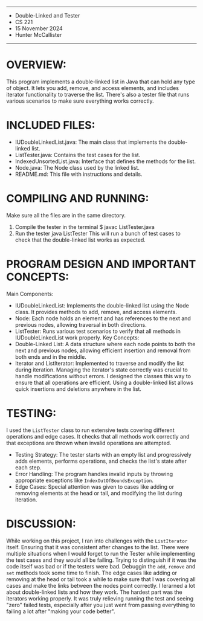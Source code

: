 ********************************
* Double-Linked and Tester
* CS 221
* 15 November 2024
* Hunter McCallister
******************************** 

# OVERVIEW:
This program implements a double-linked list in Java that can hold any type of object. It lets you add, remove, and access elements, and includes iterator functionality to traverse the list. There's also a tester file that runs various scenarios to make sure everything works correctly.

# INCLUDED FILES:
* IUDoubleLinkedList.java: The main class that implements the double-linked list.
* ListTester.java: Contains the test cases for the list.
* IndexedUnsortedList.java: Interface that defines the methods for the list.
* Node.java: The Node class used by the linked list.
* README.md: This file with instructions and details.

# COMPILING AND RUNNING:
Make sure all the files are in the same directory.
1. Compile the tester in the terminal
    $ javac ListTester.java
2. Run the tester
    java ListTester
This will run a bunch of test cases to check that the double-linked list works as expected.

# PROGRAM DESIGN AND IMPORTANT CONCEPTS:
Main Components:
* IUDoubleLinkedList: Implements the double-linked list using the Node class. It provides methods to add, remove, and access elements.
* Node: Each node holds an element and has references to the next and previous nodes, allowing traversal in both directions.
* ListTester: Runs various test scenarios to verify that all methods in IUDoubleLinkedList work properly.
Key Concepts:
* Double-Linked List: A data structure where each node points to both the next and previous nodes, allowing efficient insertion and removal from both ends and in the middle.
* Iterator and ListIterator: Implemented to traverse and modify the list during iteration. Managing the iterator's state correctly was crucial to handle modifications without errors.
I designed the classes this way to ensure that all operations are efficient. Using a double-linked list allows quick insertions and deletions anywhere in the list.

# TESTING:
I used the `ListTester` class to run extensive tests covering different operations and edge cases. It checks that all methods work correctly and that exceptions are thrown when invalid operations are attempted.
* Testing Strategy: The tester starts with an empty list and progressively adds elements, performs operations, and checks the list's state after each step.
* Error Handling: The program handles invalid inputs by throwing appropriate exceptions like `IndexOutOfBoundsException`.
* Edge Cases: Special attention was given to cases like adding or removing elements at the head or tail, and modifying the list during iteration.

# DISCUSSION:
While working on this project, I ran into challenges with the `ListIterator` itself. Ensuring that it was consistent after changes to the list. There were multiple situations when I would forget to run the Tester while implementing the test cases and they would all be failing. Trying to distinguish if it was the code itself was bad or if the testers were bad. Debuggin the `add`, `remove` and `set` methods took some time to finish.
The edge cases like adding or removing at the head or tail took a while to make sure that I was covering all cases and make the links between the nodes point correctly.
I lerarned a lot about double-linked lists and how they work. The hardest part was the iterators working properly. It was truly relieving running the test and seeing "zero" failed tests, especially after you just went from passing everything to failing a lot after "making your code better".